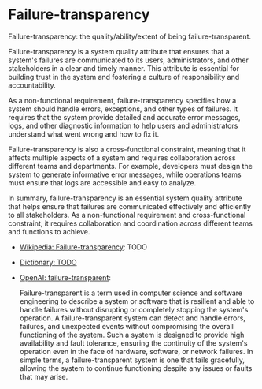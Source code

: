 # Failure-transparency

Failure-transparency: the quality/ability/extent of being failure-transparent.

<div data-chatgpt-prompt="explain failure-transparency (system quality attribute, cross-functional constraint, non-functional requirement)">Failure-transparency is a system quality attribute that ensures that a system's failures are communicated to its users, administrators, and other stakeholders in a clear and timely manner. This attribute is essential for building trust in the system and fostering a culture of responsibility and accountability.

As a non-functional requirement, failure-transparency specifies how a system should handle errors, exceptions, and other types of failures. It requires that the system provide detailed and accurate error messages, logs, and other diagnostic information to help users and administrators understand what went wrong and how to fix it.

Failure-transparency is also a cross-functional constraint, meaning that it affects multiple aspects of a system and requires collaboration across different teams and departments. For example, developers must design the system to generate informative error messages, while operations teams must ensure that logs are accessible and easy to analyze.

In summary, failure-transparency is an essential system quality attribute that helps ensure that failures are communicated effectively and efficiently to all stakeholders. As a non-functional requirement and cross-functional constraint, it requires collaboration and coordination across different teams and functions to achieve.</div>

* [Wikipedia: Failure-transparency](https://wikipedia.org/wiki/Failure_transparency): TODO

* [Dictionary: TODO](TODO)

* [OpenAI: failure-transparent](https:://openai.com): <div data-chatgpt-prompt="define failure-transparent (computers and software)">Failure-transparent is a term used in computer science and software engineering to describe a system or software that is resilient and able to handle failures without disrupting or completely stopping the system's operation. A failure-transparent system can detect and handle errors, failures, and unexpected events without compromising the overall functioning of the system. Such a system is designed to provide high availability and fault tolerance, ensuring the continuity of the system's operation even in the face of hardware, software, or network failures. In simple terms, a failure-transparent system is one that fails gracefully, allowing the system to continue functioning despite any issues or faults that may arise.</div>

